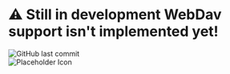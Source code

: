 # ⚠️ Still in development WebDav support isn't implemented yet!

![GitHub last commit](https://img.shields.io/github/last-commit/Blis204/WebDavBackup)\
![Placeholder Icon](https://i.postimg.cc/s2ytWCwH/1631555508375-Add-Connection-656423038.png)

